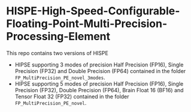# HISPE-High-Speed-Configurable-Floating-Point-Multi-Precision-Processing-Element
This repo contains two versions of HISPE 
 - HIPSE supporting 3 modes of precision Half Precision (FP16), Single Precision (FP32) and Double Precision (FP64) contained in the folder `FP_MultiPrecision_PE_novel_3modes`.
 - HIPSE supporting 5 modes of precision Half Precision (FP16), Single Precision (FP32), Double Precision (FP64), Brain Float 16 (BF16) and Tensor Float 32 (FP32) contained in the folder `FP_MultiPrecision_PE_novel`.

